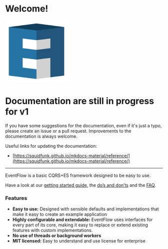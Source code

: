 Welcome!
========

<img src="images/logo-with-contour.svg" alt="EventFlow logo" width="200"/>

# Documentation are still in progress for v1

If you have some suggestions for the documentation, even if it's just a typo, please create an issue or a pull request. Improvements to the documentation is always welcome.

Useful links for updating the documentation:
- [https://squidfunk.github.io/mkdocs-material/reference/](https://squidfunk.github.io/mkdocs-material/reference/)

---

EventFlow is a basic CQRS+ES framework designed to be easy to use.

Have a look at our [getting started guide](getting-started.md), the [do’s and don’ts](./additional/dos-and-donts.md) and the [FAQ](./additional/faq.md).

### Features

* **Easy to use:** Designed with sensible defaults and implementations that make it easy to create an example application
* **Highly configurable and extendable:** EventFlow uses interfaces for every part of its core, making it easy to replace or extend existing features with custom implementations.
* **No use of threads or background workers**
* **MIT licensed:** Easy to understand and use license for enterprise
